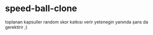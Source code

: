 # speed-ball-clone
toplanan kapsuller random skor katkısı verir yetenegin yanında şans da gerektirir ;)
